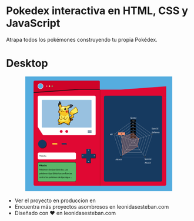 # Pokedex interactiva en HTML, CSS y JavaScript

Atrapa todos los pokémones construyendo tu propia Pokédex.

# Desktop
<div align="center">
<img width="400px"  src="https://github.com/no-te-rindas/imagenes/blob/main/Readmes/pokedex/pokedex.png?raw=true" />
</div>

- Ver el proyecto en produccion en
- Encuentra más proyectos asombrosos en leonidasesteban.com
- Diseñado con ♥️ en leonidasesteban.com

